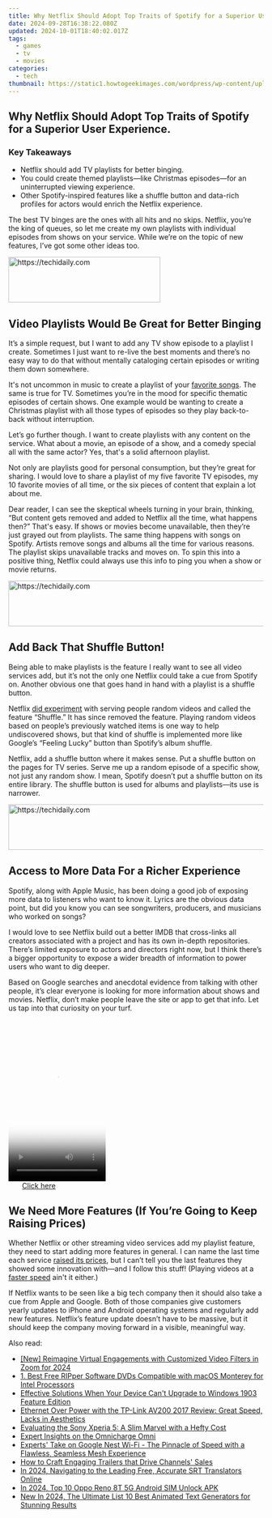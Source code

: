 ```yaml
---
title: Why Netflix Should Adopt Top Traits of Spotify for a Superior User Experience.
date: 2024-09-28T16:38:22.080Z
updated: 2024-10-01T18:40:02.017Z
tags:
  - games
  - tv
  - movies
categories:
  - tech
thumbnail: https://static1.howtogeekimages.com/wordpress/wp-content/uploads/2024/05/netflix-screen-with-a-representation-of-a-playlist.jpg
---
```


## Why Netflix Should Adopt Top Traits of Spotify for a Superior User Experience.

### Key Takeaways

* Netflix should add TV playlists for better binging.
* You could create themed playlists—like Christmas episodes—for an uninterrupted viewing experience.
* Other Spotify-inspired features like a shuffle button and data-rich profiles for actors would enrich the Netflix experience.

 The best TV binges are the ones with all hits and no skips. Netflix, you’re the king of queues, so let me create my own playlists with individual episodes from shows on your service. While we’re on the topic of new features, I’ve got some other ideas too.

<!-- affiliate ads begin -->
<a href="https://aligracehair.sjv.io/c/5597632/2080342/19272" target="_top" id="2080342">
  <img src="//a.impactradius-go.com/display-ad/19272-2080342" border="0" alt="https://techidaily.com" width="300" height="90"/>
</a>
<img height="0" width="0" src="https://aligracehair.sjv.io/i/5597632/2080342/19272" style="position:absolute;visibility:hidden;" border="0" />
<!-- affiliate ads end -->

##  Video Playlists Would Be Great for Better Binging

 It’s a simple request, but I want to add any TV show episode to a playlist I create. Sometimes I just want to re-live the best moments and there’s no easy way to do that without mentally cataloging certain episodes or writing them down somewhere.

 It's not uncommon in music to create a playlist of your [favorite songs](https://win-answers.techidaily.com/baldurs-gate-3-for-windows-solving-frequent-crashes-guide/). The same is true for TV. Sometimes you’re in the mood for specific thematic episodes of certain shows. One example would be wanting to create a Christmas playlist with all those types of episodes so they play back-to-back without interruption.

 Let’s go further though. I want to create playlists with any content on the service. What about a movie, an episode of a show, and a comedy special all with the same actor? Yes, that's a solid afternoon playlist.

 Not only are playlists good for personal consumption, but they’re great for sharing. I would love to share a playlist of my five favorite TV episodes, my 10 favorite movies of all time, or the six pieces of content that explain a lot about me.

 Dear reader, I can see the skeptical wheels turning in your brain, thinking, “But content gets removed and added to Netflix all the time, what happens then?” That's easy. If shows or movies become unavailable, then they’re just grayed out from playlists. The same thing happens with songs on Spotify. Artists remove songs and albums all the time for various reasons. The playlist skips unavailable tracks and moves on. To spin this into a positive thing, Netflix could always use this info to ping you when a show or movie returns.

<!-- affiliate ads begin -->
<a href="https://aligracehair.sjv.io/c/5597632/1880931/19272" target="_top" id="1880931">
  <img src="//a.impactradius-go.com/display-ad/19272-1880931" border="0" alt="https://techidaily.com" width="728" height="90"/>
</a>
<img height="0" width="0" src="https://aligracehair.sjv.io/i/5597632/1880931/19272" style="position:absolute;visibility:hidden;" border="0" />
<!-- affiliate ads end -->

##  Add Back That Shuffle Button!

 Being able to make playlists is the feature I really want to see all video services add, but it’s not the only one Netflix could take a cue from Spotify on. Another obvious one that goes hand in hand with a playlist is a shuffle button.

 Netflix [did experiment](https://some-guidance.techidaily.com/new-transition-videos-to-tweets-effortlessly/) with serving people random videos and called the feature “Shuffle.” It has since removed the feature. Playing random videos based on people’s previously watched items is one way to help undiscovered shows, but that kind of shuffle is implemented more like Google’s “Feeling Lucky” button than Spotify’s album shuffle.

 Netflix, add a shuffle button where it makes sense. Put a shuffle button on the pages for TV series. Serve me up a random episode of a specific show, not just any random show. I mean, Spotify doesn’t put a shuffle button on its entire library. The shuffle button is used for albums and playlists—its use is narrower.

<!-- affiliate ads begin -->
<a href="https://unicoeye.pxf.io/c/5597632/2134490/18498" target="_top" id="2134490">
  <img src="//a.impactradius-go.com/display-ad/18498-2134490" border="0" alt="https://techidaily.com" width="728" height="90"/>
</a>
<img height="0" width="0" src="https://unicoeye.pxf.io/i/5597632/2134490/18498" style="position:absolute;visibility:hidden;" border="0" />
<!-- affiliate ads end -->

##  Access to More Data For a Richer Experience

 Spotify, along with Apple Music, has been doing a good job of exposing more data to listeners who want to know it. Lyrics are the obvious data point, but did you know you can see songwriters, producers, and musicians who worked on songs?

 I would love to see Netflix build out a better IMDB that cross-links all creators associated with a project and has its own in-depth repositories. There’s limited exposure to actors and directors right now, but I think there’s a bigger opportunity to expose a wider breadth of information to power users who want to dig deeper.

 Based on Google searches and anecdotal evidence from talking with other people, it’s clear everyone is looking for more information about shows and movies. Netflix, don’t make people leave the site or app to get that info. Let us tap into that curiosity on your turf.

<!-- affiliate ads begin -->
<span id="1630055">
					<video width="192" height="320" style="cursor:pointer"
           poster="//a.impactradius-go.com/display-clicktoplayimage/1630055.png"
           onclick="if(!this.playClicked){this.play();this.setAttribute('controls',true);this.playClicked=true;}">
	   <source src="//a.impactradius-go.com/display-ad/18460-1630055">
	   <img src="//a.impactradius-go.com/display-clicktoplayimage/1630055.png" style="border: none; height: 100%; width: 100%; object-fit: contain">
	</video>
	<div style="width:120px;text-align:center"><a href="javascript:window.open(decodeURIComponent('https%3A%2F%2Fcaperobbin.sjv.io%2Fc%2F5597632%2F1630055%2F18460'), '_blank');void(0);">Click here</a></div>
</span>
<img height="0" width="0" src="https://imp.pxf.io/i/5597632/1630055/18460" style="position:absolute;visibility:hidden;" border="0" />
<!-- affiliate ads end -->

##  We Need More Features (If You’re Going to Keep Raising Prices)

 Whether Netflix or other streaming video services add my playlist feature, they need to start adding more features in general. I can name the last time each service [raised its prices](https://youtube-web.techidaily.com/emystifying-video-seo-on-youtube-as-a-novice/), but I can’t tell you the last features they showed some innovation with—and I follow this stuff! (Playing videos at a [faster speed](https://extra-hints.techidaily.com/10-sci-fi-vr-adventures-unveiling-distant-realities/) ain't it either.)

 If Netflix wants to be seen like a big tech company then it should also take a cue from Apple and Google. Both of those companies give customers yearly updates to iPhone and Android operating systems and regularly add new features. Netflix’s feature update doesn’t have to be massive, but it should keep the company moving forward in a visible, meaningful way.

<ins class="adsbygoogle"
     style="display:block"
     data-ad-format="autorelaxed"
     data-ad-client="ca-pub-7571918770474297"
     data-ad-slot="1223367746"></ins>

<ins class="adsbygoogle"
     style="display:block"
     data-ad-client="ca-pub-7571918770474297"
     data-ad-slot="8358498916"
     data-ad-format="auto"
     data-full-width-responsive="true"></ins>

<span class="atpl-alsoreadstyle">Also read:</span>
<div><ul>
<li><a href="https://fox-helps.techidaily.com/new-reimagine-virtual-engagements-with-customized-video-filters-in-zoom-for-2024/"><u>[New] Reimagine Virtual Engagements with Customized Video Filters in Zoom for 2024</u></a></li>
<li><a href="https://vp-tips.techidaily.com/1-best-free-ripper-software-dvds-compatible-with-macos-monterey-for-intel-processors/"><u>1. Best Free RIPper Software DVDs Compatible with macOS Monterey for Intel Processors</u></a></li>
<li><a href="https://win-howtos.techidaily.com/effective-solutions-when-your-device-cant-upgrade-to-windows-1903-feature-edition/"><u>Effective Solutions When Your Device Can't Upgrade to Windows 1903 Feature Edition</u></a></li>
<li><a href="https://buynow-help.techidaily.com/ethernet-over-power-with-the-tp-link-av200-2017-review-great-speed-lacks-in-aesthetics/"><u>Ethernet Over Power with the TP-Link AV200 2017 Review: Great Speed, Lacks in Aesthetics</u></a></li>
<li><a href="https://buynow-help.techidaily.com/evaluating-the-sony-xperia-5-a-slim-marvel-with-a-hefty-cost/"><u>Evaluating the Sony Xperia 5: A Slim Marvel with a Hefty Cost</u></a></li>
<li><a href="https://buynow-help.techidaily.com/expert-insights-on-the-omnicharge-omni/"><u>Expert Insights on the Omnicharge Omni</u></a></li>
<li><a href="https://buynow-help.techidaily.com/experts-take-on-google-nest-wi-fi-the-pinnacle-of-speed-with-a-flawless-seamless-mesh-experience/"><u>Experts' Take on Google Nest Wi-Fi - The Pinnacle of Speed with a Flawless, Seamless Mesh Experience</u></a></li>
<li><a href="https://youtube-videos.techidaily.com/how-to-craft-engaging-trailers-that-drive-channels-sales/"><u>How to Craft Engaging Trailers that Drive Channels' Sales</u></a></li>
<li><a href="https://extra-skills.techidaily.com/in-2024-navigating-to-the-leading-free-accurate-srt-translators-online/"><u>In 2024, Navigating to the Leading Free, Accurate SRT Translators Online</u></a></li>
<li><a href="https://sim-unlock.techidaily.com/in-2024-top-10-oppo-reno-8t-5g-android-sim-unlock-apk-by-drfone-android/"><u>In 2024, Top 10 Oppo Reno 8T 5G Android SIM Unlock APK</u></a></li>
<li><a href="https://ai-video-apps.techidaily.com/new-in-2024-the-ultimate-list-10-best-animated-text-generators-for-stunning-results/"><u>New In 2024, The Ultimate List 10 Best Animated Text Generators for Stunning Results</u></a></li>
</ul></div>


